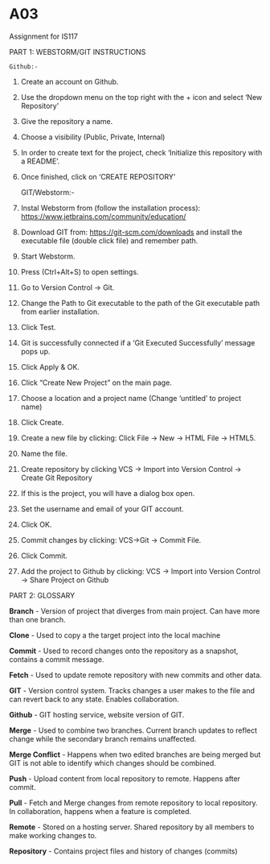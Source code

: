 # A03
Assignment for IS117

PART 1: WEBSTORM/GIT INSTRUCTIONS
	
	Github:-
1. Create an account on Github.
2. Use the dropdown menu on the top right with the + icon and select ‘New Repository’
3. Give the repository a name.
4. Choose a visibility (Public, Private, Internal)
5. In order to create text for the project, check ‘Initialize this repository with a README’.
6. Once finished, click on ‘CREATE REPOSITORY’
	
	
	GIT/Webstorm:-
9. Instal Webstorm from (follow the installation process): https://www.jetbrains.com/community/education/
10. Download GIT from: https://git-scm.com/downloads and install the executable file (double click file) and remember path.
11. Start Webstorm.
12. Press (Ctrl+Alt+S) to open settings.
13. Go to Version Control -> Git.
14. Change the Path to Git executable to the path of the Git executable path from earlier installation.
15. Click Test.
16. Git is successfully connected if a ‘Git Executed Successfully’ message pops up.
17. Click Apply & OK.
18. Click “Create New Project” on the main page.
19. Choose a location and a project name (Change ‘untitled’ to project name)
20. Click Create.
21. Create a new file by clicking: Click File -> New -> HTML File -> HTML5.
22. Name the file.
23. Create repository by clicking VCS -> Import into Version Control -> Create Git Repository
24. If this is the project, you will have a dialog box open. 
25. Set the username and email of your GIT account.
26. Click OK.
27. Commit changes by clicking: VCS->Git -> Commit File.
28. Click Commit.
29. Add the project to Github by clicking: 
    VCS -> Import into Version Control -> Share Project on Github
 
 
 
PART 2: GLOSSARY

**Branch** - Version of project that diverges from main project. Can have more than one branch.

**Clone** - Used to copy a the target project into the local machine

**Commit** - Used to record changes onto the repository as a snapshot,  contains a commit message. 

**Fetch** - Used to update remote repository with new commits and other data.

**GIT** - Version control system. Tracks changes a user makes to the file and can revert back to any state. Enables collaboration.

**Github** - GIT hosting service, website version of GIT.

**Merge** - Used to combine two branches. Current branch updates to reflect change while the secondary branch remains unaffected.

**Merge Conflict** - Happens when two edited branches are being merged but GIT is not able to identify which changes should be combined.

**Push** - Upload content from local repository to remote. Happens after commit. 

**Pull** - Fetch and Merge changes from remote repository to local repository. In collaboration, happens when a feature is completed.

**Remote** - Stored on a hosting server. Shared repository by all members to make working changes to.

**Repository** - Contains project files and history of changes (commits)
